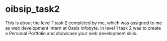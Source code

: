 # oibsip_task2
This is about the level 1 task 2 completed by me, which was assigned to me as web development intern at Oasis Infobyte.
In level 1 task 2 was to create a Personal Portfolio and showcase your web development skils.
